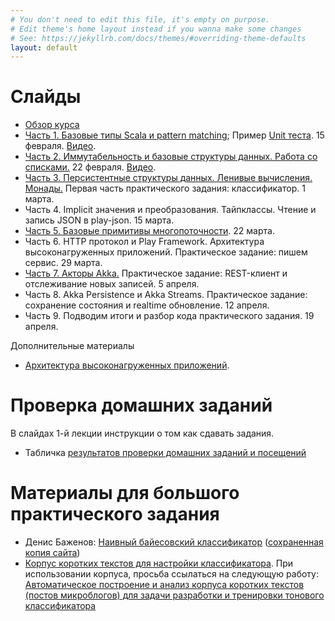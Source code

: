 ```yaml
---
# You don't need to edit this file, it's empty on purpose.
# Edit theme's home layout instead if you wanna make some changes
# See: https://jekyllrb.com/docs/themes/#overriding-theme-defaults
layout: default
---
```


# Слайды

* [Обзор курса](slides/index.html)
* [Часть 1. Базовые типы Scala и pattern matching](slides/day1.html); Пример [Unit теста](https://github.com/maxcom/scala-course/tree/gh-pages/code/unit-test-demo). 15 февраля. [Видео](https://youtu.be/NkFrCUlIS6U).
* [Часть 2. Иммутабельность и базовые структуры данных. Работа со списками.](slides/day2.html) 22 февраля. [Видео](https://youtu.be/ovquUitt-co).
* [Часть 3. Персистентные структуры данных. Ленивые вычисления. Монады.](slides/day3.html) Первая часть практического задания: классификатор. 1 марта.
* Часть 4. Implicit значения и преобразования. Тайпклассы. Чтение и запись JSON в play-json. 15 марта.
* [Часть 5. Базовые примитивы многопоточности](slides/day5.html). 22 марта.
* Часть 6. HTTP протокол и Play Framework. Архитектура высоконагруженных приложений. Практическое задание: пишем сервис. 29 марта.
* [Часть 7. Акторы Akka.](slides/day9.html) Практическое задание: REST-клиент и отслеживание новых записей. 5 апреля.
* Часть 8. Akka Persistence и Akka Streams. Практическое задание: сохранение состояния и realtime обновление. 12 апреля.
* Часть 9. Подводим итоги и разбор кода практического задания. 19 апреля.

Дополнительные материалы

* [Архитектура высоконагруженных приложений](slides/day6.html).

# Проверка домашних заданий

В слайдах 1-й лекции инструкции о том как сдавать задания.

* Табличка [результатов проверки домашних заданий и посещений](https://docs.google.com/spreadsheets/d/1N9J-5koTlKMN2bpXkREhHM7Y1WyjD2zuoysjpxezlvM/)

# Материалы для большого практического задания

* Денис Баженов: [Наивный байесовский классификатор](http://bazhenov.me/blog/2012/06/11/naive-bayes.html) ([сохраненная копия сайта](https://github.com/maxcom/bazhenov.github.com))
* [Корпус коротких текстов для настройки классификатора](http://study.mokoron.com/). При использовании корпуса, просьба ссылаться на 
  следующую работу: [Автоматическое построение и анализ корпуса коротких текстов (постов микроблогов) для задачи разработки и тренировки тонового классификатора](https://elibrary.ru/item.asp?id=20399632)

